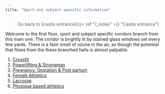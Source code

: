 ```yaml
---
title: "Sport and subject specific information"
---
```

>Go back to [castle entrance]({{< ref "/_index" >}} "Castle entrance")

Welcome to the first floor, sport and subject specific coridors branch from this main one.
The coridor is brightly lit by stained glass windows set every few yards. There is a faint
smell of ozone in the air, as though the potential that flows from the these branched halls is almost palpable. 

1. [Crossfit](Crossfit.md)
2. [Powerlifting & Strongman](Powerlifting%20&%20Strongman.md)
3. [Pregnancy, Gestation & Post partum](Pregnancy,%20Gestation%20&%20Post%20partum.md)
4. [Female Athletics](Female%20Athletics)
5. [Lacrosse](Lacrosse)
6. [Physique based athletics](Physique%20based%20athletics.md) 